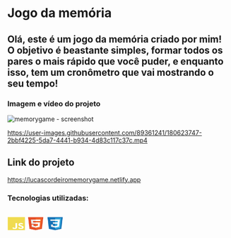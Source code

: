 # Jogo da memória 

## Olá, este é um jogo da memória criado por mim! O objetivo é beastante simples, formar todos os pares o mais rápido que você puder, e enquanto isso, tem um cronômetro que vai mostrando o seu tempo!

### Imagem e vídeo do projeto

![memorygame - screenshot](https://user-images.githubusercontent.com/89361241/180623726-13e36e22-dcfc-462b-a18c-959a2c1439d5.png)

https://user-images.githubusercontent.com/89361241/180623747-2bbf4225-5da7-4441-b934-4d83c117c37c.mp4

## Link do projeto 

https://lucascordeiromemorygame.netlify.app



 <h3>Tecnologias utilizadas:</h3>
  
  <div style="display: inline_block"><br>
  <img align="center" alt="Lucas-Js" height="30" width="40" src="https://raw.githubusercontent.com/devicons/devicon/master/icons/javascript/javascript-plain.svg">
  <img align="center" alt="Lucas-HTML" height="30" width="40" src="https://raw.githubusercontent.com/devicons/devicon/master/icons/html5/html5-original.svg">
  <img align="center" alt="Lucas-CSS" height="30" width="40" src="https://raw.githubusercontent.com/devicons/devicon/master/icons/css3/css3-original.svg">
  
  
  

